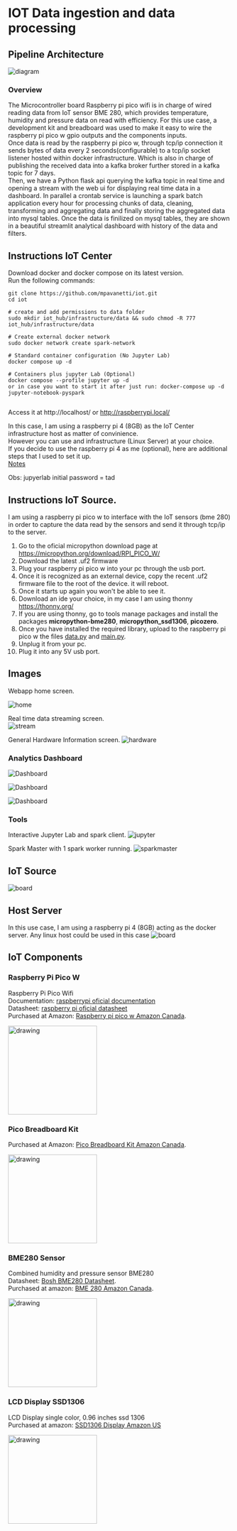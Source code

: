 # IOT Data ingestion and data processing
## Pipeline Architecture
![diagram](img/diagram-light.jpg)
  
### Overview
The Microcontroller board Raspberry pi pico wifi is in charge of wired reading data from IoT sensor BME 280, which provides temperature, humidity and pressure data on read with efficiency. For this use case, a development kit and breadboard was used to make it easy to wire the raspberry pi pico w gpio outputs and the components inputs.  
Once data is read by the raspberry pi pico w, through tcp/ip connection it sends bytes of data every 2 seconds(configurable) to a tcp/ip socket listener hosted within docker infrastructure. Which is also in charge of publishing the received data into a kafka broker further stored in a kafka topic for 7 days.  
Then, we have a Python flask api querying the kafka topic in real time and opening a stream with the web ui for displaying real time data in a dashboard. 
In parallel a crontab service is launching a spark batch application every hour for processing chunks of data, cleaning, transforming and aggregating data and finally storing the aggregated data into mysql tables.
Once the data is finilized on mysql tables, they are shown in a beautiful streamlit analytical dashboard with history of the data and filters.


## Instructions IoT Center
Download docker and docker compose on its latest version.  
Run the following commands:
```
git clone https://github.com/mpavanetti/iot.git
cd iot

# create and add permissions to data folder
sudo mkdir iot_hub/infrastructure/data && sudo chmod -R 777 iot_hub/infrastructure/data

# Create external docker network
sudo docker network create spark-network

# Standard container configuration (No Jupyter Lab)
docker compose up -d 

# Containers plus jupyter Lab (Optional)
docker compose --profile jupyter up -d
or in case you want to start it after just run: docker-compose up -d jupyter-notebook-pyspark


```
  
Access it at http://localhost/  or http://raspberrypi.local/

In this case, I am using a raspberry pi 4 (8GB) as the IoT Center infrastructure host as matter of convinience.  
However you can use and infrastructure (Linux Server) at your choice.  
If you decide to use the raspberry pi 4 as me (optional), here are additional steps that I used to set it up.  
[Notes](iot_hub/infrastructure/README.md)  
  
Obs: jupyerlab initial password = tad
  
  
  
## Instructions IoT Source.
I am using a raspberry pi pico w to interface with the IoT sensors (bme 280) in order to capture the data read by the sensors and send it through tcp/ip to the server.  
1. Go to the oficial micropython download page at https://micropython.org/download/RPI_PICO_W/ 
2. Download the latest .uf2 firmware
3. Plug your raspberry pi pico w into your pc through the usb port.
4. Once it is recognized as an external device, copy the recent .uf2 firmware file to the root of the device. it will reboot.
5. Once it starts up again you won't be able to see it.
6. Download an ide your choice, in my case I am using thonny https://thonny.org/ 
7. If you are using thonny, go to tools manage packages and install the packages **micropython-bme280**, **micropython_ssd1306**, **picozero**.
8. Once you have installed the required library, upload to the raspberry pi pico w the files [data.py](iot_source/picow/data.py) and [main.py](iot_source/picow/main.py).
9. Unplug it from your pc.
10. Plug it into any 5V usb port.


## Images
Webapp home screen.  

![home](img/home.jpg)  
  
Real time data streaming screen.  
![stream](img/streaming.png)  
  
General Hardware Information screen.
![hardware](img/hardware.jpg)  

### Analytics Dashboard
![Dashboard](analytics/img/dash.jpg)  
  
![Dashboard](analytics/img/dash2.jpg)  
  
![Dashboard](analytics/img/dash3.jpg)
  
### Tools
Interactive Jupyter Lab and spark client.
![jupyter](img/jupyter.jpg)  

Spark Master with 1 spark worker running.
![sparkmaster](img/sparkmaster.jpg)  
  
## IoT Source
![board](img/board.jpg)
  
## Host Server
In this use case, I am using a raspberry pi 4 (8GB) acting as the docker server. Any linux host could be used in this case
![board](img/pi4.jpg)

## IoT Components

### Raspberry Pi Pico W
Raspberry Pi Pico Wifi  
Documentation: [raspberrypi oficial documentation](https://www.raspberrypi.com/documentation/microcontrollers/raspberry-pi-pico.html)  
Datasheet:  [raspberry pi oficial datasheet](https://datasheets.raspberrypi.com/picow/pico-w-datasheet.pdf?_gl=1*ciizzx*_ga*MjA3MTMyNTAyOC4xNjkzMTk2Njg0*_ga_22FD70LWDS*MTY5MzE5NjY4NC4xLjAuMTY5MzE5NjY4NC4wLjAuMA..)  
Purchased at Amazon: [Raspberry pi pico w Amazon Canada](https://www.amazon.ca/Freenove-Raspberry-Compatible-Pre-Soldered-Development/dp/B0BJ1PGZCX/ref=sr_1_2_sspa?crid=1A6CTHIL4FI77&keywords=raspberry%2Bpi%2Bpico%2Bw&qid=1693196600&sprefix=raspberry%2Bpi%2Bpico%2Bw%2Caps%2C140&sr=8-2-spons&sp_csd=d2lkZ2V0TmFtZT1zcF9hdGY&th=1).  

<img src="img/picow.jpg" alt="drawing" width="200"/>  
  

### Pico Breadboard Kit
Purchased at Amazon: [Pico Breadboard Kit Amazon Canada](https://www.amazon.ca/Freenove-Raspberry-Compatible-Pre-Soldered-Development/dp/B0BJ1PGZCX/ref=sr_1_2_sspa?crid=1A6CTHIL4FI77&keywords=raspberry%2Bpi%2Bpico%2Bw&qid=1693196600&sprefix=raspberry%2Bpi%2Bpico%2Bw%2Caps%2C140&sr=8-2-spons&sp_csd=d2lkZ2V0TmFtZT1zcF9hdGY&th=1).  

<img src="img/breadboard.jpg" alt="drawing" width="200"/>  

### BME280 Sensor
Combined humidity and pressure sensor BME280  
Datasheet: [Bosh BME280 Datasheet](https://www.bosch-sensortec.com/media/boschsensortec/downloads/datasheets/bst-bme280-ds002.pdf).  
Purchased at amazon: [BME 280 Amazon Canada](https://www.amazon.ca/Pre-Soldered-Atmospheric-Temperature-GY-BME280-3-3-MicroControllers/dp/B0BQFV883T/ref=sr_1_3?crid=1L7XEC6ZMGO0J&keywords=bme+280&qid=1693195924&sprefix=bme+280%2Caps%2C113&sr=8-3). 

<img src="img/bme280.jpg" alt="drawing" width="200"/>
  

### LCD Display SSD1306
LCD Display single color, 0.96 inches ssd 1306  
Purchased at amazon: [SSD1306 Display Amazon US](https://www.amazon.com/dp/B06XRBYJR8?ref=ppx_yo2ov_dt_b_product_details&th=1)

<img src="img/ssd1306.jpg" alt="drawing" width="200"/>
